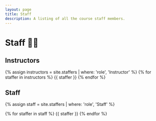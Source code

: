 ```yaml
---
layout: page
title: Staff
description: A listing of all the course staff members.
---
```


# Staff 🧑‍🏫

## Instructors

{% assign instructors = site.staffers | where: 'role', 'Instructor' %}
{% for staffer in instructors %}
{{ staffer }}
{% endfor %}

## Staff


{% assign staff = site.staffers | where: 'role', 'Staff' %}
<div class="role">
  {% for staffer in staff %}
  {{ staffer }}
  {% endfor %}
</div>
